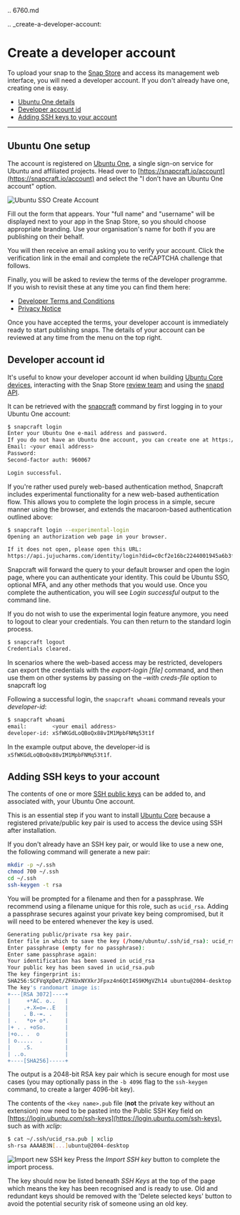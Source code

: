 .. 6760.md

.. _create-a-developer-account:

# Create a developer account

To upload your snap to the [Snap Store](https://snapcraft.io/store) and access its management web interface, you will need a developer account. If you don't already have one, creating one is easy.

- [Ubuntu One details](#heading--setup)
- [Developer account id](#heading--developer-id)
- [Adding SSH keys to your account](#heading--ssh-keys)

---

<h2 id='heading--details'>Ubuntu One setup</h2>

The account is registered on [Ubuntu One](https://login.ubuntu.com/), a single sign-on service for Ubuntu and affiliated projects. Head over to [https://snapcraft.io/account](https://snapcraft.io/account) and select the "I don’t have an Ubuntu One account" option.

![Ubuntu SSO Create Account](https://assets.ubuntu.com/v1/d7966a51-sso-01.png)

Fill out the form that appears. Your "full name" and "username" will be displayed next to your app in the Snap Store, so you should choose appropriate branding. Use your organisation's name for both if you are publishing on their behalf.

You will then receive an email asking you to verify your account. Click the verification link in the email and complete the reCAPTCHA challenge that follows.

Finally, you will be asked to review the terms of the developer programme. If you wish to revisit these at any time you can find them here:

* [Developer Terms and Conditions](https://www.ubuntu.com/legal/terms-and-policies/developer-terms-and-conditions)
* [Privacy Notice](https://www.ubuntu.com/legal/dataprivacy/snap-store)

Once you have accepted the terms, your developer account is immediately ready to start publishing snaps. The details of your account can be reviewed at any time from the menu on the top right.

<h2 id='heading--developer-id'>Developer account id</h2>

It's useful to know your developer account id when building [Ubuntu Core devices](https://ubuntu.com/core/docs/system-user),  interacting with the  Snap Store [review team](https://forum.snapcraft.io/c/store-requests/19) and using the [snapd API](/t/snapd-rest-api/17954).

It can be retrieved with the [snapcraft](/t/snapcraft-overview/8940) command by first logging in to your Ubuntu One account:

```bash
$ snapcraft login
Enter your Ubuntu One e-mail address and password.
If you do not have an Ubuntu One account, you can create one at https://snapcraft.io/account
Email: <your email address>
Password:
Second-factor auth: 960067

Login successful.
```

If you're rather used purely web-based authentication method, Snapcraft includes experimental functionality for a new web-based authentication flow. This allows you to complete the login process in a simple, secure manner using the browser, and extends the macaroon-based authentication outlined above:

```bash
$ snapcraft login --experimental-login
Opening an authorization web page in your browser.

If it does not open, please open this URL:
https://api.jujucharms.com/identity/login?did=c0cf2e16bc2244001945a6b3fe6d56c4e35a8401a3678ecff9fce89ef6cd2583
```

Snapcraft will forward the query to your default browser and open the login page, where you can authenticate your identity. This could be Ubuntu SSO, optional MFA, and any other methods that you would use. Once you complete the authentication, you will see _Login successful_  output to the command line.

If you do not wish to use the experimental login feature anymore, you  need to logout to clear your credentials. You can then return to the standard login process.

```bash
$ snapcraft logout
Credentials cleared.
```

In scenarios where the web-based access may be restricted, developers can export the credentials with the *export-login [file]* command, and then use them on other systems by passing on the *–with creds-file* option to snapcraft log

Following a successful login, the `snapcraft whoami` command reveals your _developer-id_:

```bash
$ snapcraft whoami
email:        <your email address>
developer-id: xSfWKGdLoQBoQx88vIM1MpbFNMq53t1f
```

In the example output above, the developer-id is `xSfWKGdLoQBoQx88vIM1MpbFNMq53t1f`.

<h2 id='heading--ssh-keys'>Adding SSH keys to your account</h2>

The contents of one or more [SSH public keys](https://help.ubuntu.com/community/SSH/OpenSSH/Keys) can be added to, and associated with, your Ubuntu One account.

This is an essential step if you want to install [Ubuntu Core](https://ubuntu.com/core/docs) because a registered private/public key pair is used to access the device using SSH after installation.

If you don't already have an SSH key pair, or would like to use a new one, the following command will generate a new pair:

```bash
mkdir -p ~/.ssh
chmod 700 ~/.ssh
cd ~/.ssh
ssh-keygen -t rsa
```

You will be prompted for a filename and then for a passphrase. We recommend using a filename unique for this role, such as `ucid_rsa`. Adding a passphrase secures against your private key being compromised, but it will need to be entered whenever the key is used.

```bash
Generating public/private rsa key pair.
Enter file in which to save the key (/home/ubuntu/.ssh/id_rsa): ucid_rsa
Enter passphrase (empty for no passphrase):
Enter same passphrase again:
Your identification has been saved in ucid_rsa
Your public key has been saved in ucid_rsa.pub
The key fingerprint is:
SHA256:SCFVqXpDet/ZFKUxNYXkrJFpxz4n6QtI4S9KMgVZh14 ubuntu@2004-desktop
The key's randomart image is:
+---[RSA 3072]----+
|     +*AC. o..   |
|    .+.X=o=..E   |
|    . B.-=. .    |
| .   *o+ o*.     |
|+ . . +oSo.      |
|+o.. .  o        |
| o.....  .       |
|    .S.          |
| ..o.            |
+----[SHA256]-----+

```

The output is a 2048-bit RSA key pair  which is secure enough for most use cases (you may optionally pass in the `-b 4096` flag to the `ssh-keygen` command, to create a larger 4096-bit key).

The contents of the `<key name>.pub` file (**not** the private key without an extension) now need to be pasted into the Public SSH Key field on [https://login.ubuntu.com/ssh-keys](https://login.ubuntu.com/ssh-keys), such as with _xclip_:

```bash
$ cat ~/.ssh/ucid_rsa.pub | xclip
sh-rsa AAAAB3N[...]ubuntu@2004-desktop
```

![Import new SSH key](https://assets.ubuntu.com/v1/611268cf-sso-02.png)
Press the _Import SSH key_ button to complete the import process.

The key should now be listed beneath _SSH Keys_ at the top of the page which means the key has been recognised and is ready to use. Old and redundant keys should be removed with the 'Delete selected keys' button to avoid the potential security risk of someone using an old key.